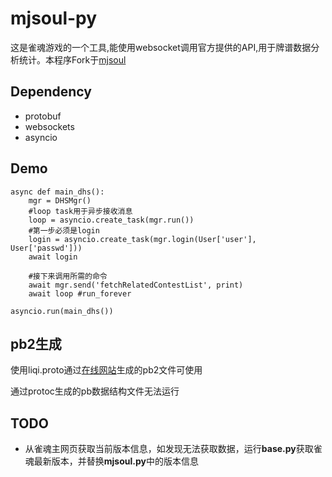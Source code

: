 # mjsoul-py
这是雀魂游戏的一个工具,能使用websocket调用官方提供的API,用于牌谱数据分析统计。本程序Fork于[mjsoul](https://github.com/lostkevin/mjsoul-py)

## Dependency

+ protobuf
+ websockets
+ asyncio

## Demo

```
async def main_dhs():
    mgr = DHSMgr()
    #loop task用于异步接收消息
    loop = asyncio.create_task(mgr.run())
    #第一步必须是login
    login = asyncio.create_task(mgr.login(User['user'], User['passwd']))
    await login

    #接下来调用所需的命令
    await mgr.send('fetchRelatedContestList', print)
    await loop #run_forever

asyncio.run(main_dhs())
```

## pb2生成
使用liqi.proto通过[在线网站](https://www.grpcgenerator.com/)生成的pb2文件可使用

通过protoc生成的pb数据结构文件无法运行

## TODO
* 从雀魂主网页获取当前版本信息，如发现无法获取数据，运行**base.py**获取雀魂最新版本，并替换**mjsoul.py**中的版本信息